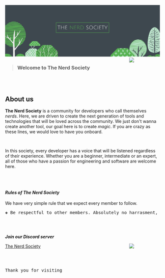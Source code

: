 <img src="profile/NerdSocietyHeader.png">

<br>

<img src="https://media.giphy.com/media/21MphNwjTcQf0CzxaY/giphy-downsized-large.gif?cid=ecf05e47ct13wk6kyryway694c3ag7vpr24s1aolnsbx2zlr&rid=giphy-downsized-large.gif&ct=s" align="right" width="100px">


> <h3>Welcome to The Nerd Society</h3>


<br><br>

<h2>About us</h2>
<p><b>The Nerd Society</b> is a community for developers who call themselves <i>nerds</i>. Here, we are driven to create the next generation of tools and technologies that will be loved across the community. We just don't wanna create another tool, our goal here is to create <i>magic</i>. If you are crazy as these lines, we would love to have you onboard.</p> 
<br>
<p>In this society, every developer has a voice that will be listened regardless of their experience. Whether you are a beginner, intermediate or an expert, all of those who have a passion for engineering and software are welcome here.</p>

<br><br>

<h4><b><i>Rules of The Nerd Society</i></b></h4>

We have very simple rule that we expect every member to follow.

<pre>❖ Be respectful to other members. Absolutely no harrasment, sexism, racism, or hate speech will be tolerated.</pre>

<br><br>

<b><i>Join our Discord server</i></b>

<a href="https://discord.gg/4A4kdGNMjK">The Nerd Society</a>
<img src="https://media.giphy.com/media/MTthOZkkWaD42wiqqz/giphy.gif" align="right" width="100px">

<br><br>

<pre>Thank you for visiting</pre>
